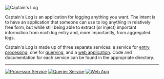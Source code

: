 ![Captain's Log](https://raw.githubusercontent.com/minond/captainslog/master/web/app/assets/images/logo.png)

Captain's Log is an application for logging anything you want. The intent is to
have an application that someone can use to log anything in relatively free
form, but while still being able to extract (or inject) important information
from each log entry and, more importantly, from aggregated logs.

Captain's Log is made up of three separate services: a service for [entry
processing](/tree/master/processor), one for [querying](/tree/master/querier),
and a [web application](/tree/master/web). Code and documentation for each
service can be found in the appropriate directory.

---

[![Processor Service](https://github.com/minond/captainslog/workflows/Processor%20Service/badge.svg)](https://github.com/minond/captainslog/actions?query=workflow%3A%22Processor+Service%22)
[![Querier Service](https://github.com/minond/captainslog/workflows/Querier%20Service/badge.svg)](https://github.com/minond/captainslog/actions?query=workflow%3A%22Querier+Service%22)
[![Web App](https://github.com/minond/captainslog/workflows/Web%20App/badge.svg)](https://github.com/minond/captainslog/actions?query=workflow%3A%22Web+App%22)
